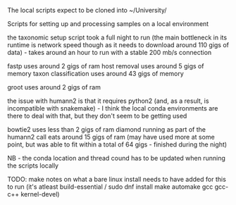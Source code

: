 The local scripts expect to be cloned into ~/University/

Scripts for setting up and processing samples on a local environment

the taxonomic setup script took a full night to run (the main bottleneck in its runtime is network speed though as it needs to download around 110 gigs of data) - takes around an hour to run with a stable 200 mb/s connection

fastp uses around 2 gigs of ram
host removal uses around 5 gigs of memory
taxon classification uses around 43 gigs of memory

groot uses around 2 gigs of ram

the issue with humann2 is that it requires python2 (and, as a result, is incompatible with snakemake) - I think the local conda environments are there to deal with that, but they don't seem to be getting used

bowtie2 uses less than 2 gigs of ram
diamond running as part of the humann2 call eats around 15 gigs of ram (may have used more at some point, but was able to fit within a total of 64 gigs - finished during the night)

NB - the conda location and thread cound has to be updated when running the scripts locally

TODO: make notes on what a bare linux install needs to have added for this to run (it's atleast build-essential / sudo dnf install make automake gcc gcc-c++ kernel-devel)